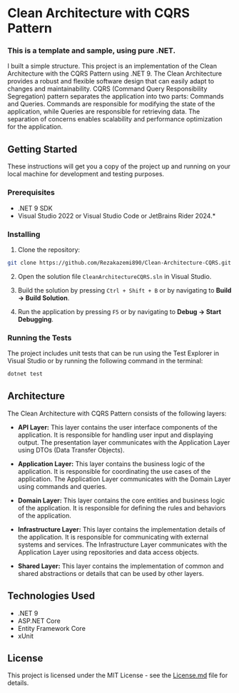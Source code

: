 # Clean Architecture with CQRS Pattern

### This is a template and sample, using pure .NET.

I built a simple structure. This project is an implementation of the Clean Architecture with the CQRS Pattern using .NET 9.
The Clean Architecture provides a robust and flexible software design that can easily adapt to changes and maintainability.
CQRS (Command Query Responsibility Segregation) pattern separates the application into two parts: Commands and Queries.
Commands are responsible for modifying the state of the application, while Queries are responsible for retrieving data. The separation of concerns enables scalability and performance optimization for the application.

## Getting Started

These instructions will get you a copy of the project up and running on your local machine for development and testing purposes.

### Prerequisites

* .NET 9 SDK
* Visual Studio 2022 or Visual Studio Code or JetBrains Rider 2024.*

### Installing

1. Clone the repository:

```bash
git clone https://github.com/Rezakazemi890/Clean-Architecture-CQRS.git
```

2. Open the solution file `CleanArchitectureCQRS.sln` in Visual Studio.

3. Build the solution by pressing `Ctrl + Shift + B` or by navigating to **Build -> Build Solution**.

4. Run the application by pressing `F5` or by navigating to **Debug -> Start Debugging**.

### Running the Tests

The project includes unit tests that can be run using the Test Explorer in Visual Studio or by running the following command in the terminal:

```bash
dotnet test
```

## Architecture

The Clean Architecture with CQRS Pattern consists of the following layers:

* **API Layer:** This layer contains the user interface components of the application. It is responsible for handling user input and displaying output. The presentation layer communicates with the Application Layer using DTOs (Data Transfer Objects).

* **Application Layer:** This layer contains the business logic of the application. It is responsible for coordinating the use cases of the application. The Application Layer communicates with the Domain Layer using commands and queries.

* **Domain Layer:** This layer contains the core entities and business logic of the application. It is responsible for defining the rules and behaviors of the application.

* **Infrastructure Layer:** This layer contains the implementation details of the application. It is responsible for communicating with external systems and services. The Infrastructure Layer communicates with the Application Layer using repositories and data access objects.

* **Shared Layer:** This layer contains the implementation of common and shared abstractions or details that can be used by other layers.

## Technologies Used

* .NET 9
* ASP.NET Core
* Entity Framework Core
* xUnit

## License

This project is licensed under the MIT License - see the [License.md](License.md) file for details.

